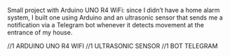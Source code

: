 Small project with Arduino UNO R4 WiFi: since I didn’t have a home alarm system, I built one using Arduino and an ultrasonic sensor that sends me a notification via a Telegram bot whenever it detects movement at the entrance of my house.

//1 ARDUINO UNO R4 WIFI
//1 ULTRASONIC SENSOR
//1 BOT TELEGRAM
